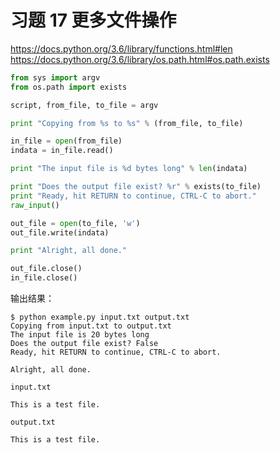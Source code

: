 # 习题 17 更多文件操作

https://docs.python.org/3.6/library/functions.html#len \
https://docs.python.org/3.6/library/os.path.html#os.path.exists

```python
from sys import argv
from os.path import exists

script, from_file, to_file = argv

print "Copying from %s to %s" % (from_file, to_file)

in_file = open(from_file)
indata = in_file.read()

print "The input file is %d bytes long" % len(indata)

print "Does the output file exist? %r" % exists(to_file)
print "Ready, hit RETURN to continue, CTRL-C to abort."
raw_input()

out_file = open(to_file, 'w')
out_file.write(indata)

print "Alright, all done."

out_file.close()
in_file.close()
```

输出结果：
```
$ python example.py input.txt output.txt
Copying from input.txt to output.txt
The input file is 20 bytes long
Does the output file exist? False
Ready, hit RETURN to continue, CTRL-C to abort.

Alright, all done.
```

`input.txt`
```
This is a test file.
```

`output.txt`
```
This is a test file.
```